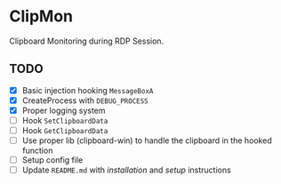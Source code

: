 # ClipMon

Clipboard Monitoring during RDP Session.

## TODO

- [X] Basic injection hooking `MessageBoxA`
- [X] CreateProcess with `DEBUG_PROCESS`
- [X] Proper logging system
- [ ] Hook `SetClipboardData`
- [ ] Hook `GetClipboardData`
- [ ] Use proper lib (clipboard-win) to handle the clipboard in the hooked function
- [ ] Setup config file
- [ ] Update `README.md` with *installation* and *setup* instructions
